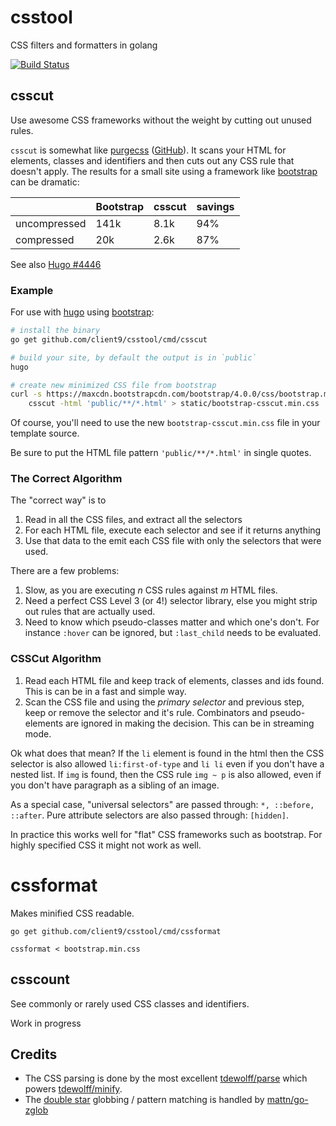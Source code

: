 # csstool
CSS filters and formatters in golang

[![Build Status](https://travis-ci.org/client9/csstool.svg?branch=master)](https://travis-ci.org/client9/csstool)

## csscut 

Use awesome CSS frameworks without the weight by cutting out unused rules.

`csscut` is somewhat like [purgecss](https://www.purgecss.com) ([GitHub](https://github.com/FullHuman/purgecss)). It scans your HTML for elements, classes and identifiers and then cuts out any CSS rule that doesn't apply. The results for a small site using a framework like [bootstrap](https://getbootstrap.com) can be dramatic:

|                | Bootstrap | csscut   | savings |
|----------------|-----------|----------|---------|
| uncompressed   |   141k    |   8.1k   |   94%   |
| compressed     |    20k    |   2.6k   |   87%   |


See also [Hugo #4446](https://github.com/gohugoio/hugo/issues/4446#issuecomment-370070252)

### Example

For use with [hugo](https://gohugo.io) using [bootstrap](https://getbootstrap.com):

```bash
# install the binary
go get github.com/client9/csstool/cmd/csscut

# build your site, by default the output is in `public`
hugo

# create new minimized CSS file from bootstrap
curl -s https://maxcdn.bootstrapcdn.com/bootstrap/4.0.0/css/bootstrap.min.css | \
    csscut -html 'public/**/*.html' > static/bootstrap-csscut.min.css
```

Of course, you'll need to use the new `bootstrap-csscut.min.css` file in your template source.

Be sure to put the HTML file pattern `'public/**/*.html'` in single quotes.

### The Correct Algorithm

The "correct way" is to 

1. Read in all the CSS files, and extract all the selectors
2. For each HTML file, execute each selector and see if it returns anything
3. Use that data to the emit each CSS file with only the selectors that were used.

There are a few problems:

1. Slow, as you are executing _n_ CSS rules against _m_ HTML files.
2. Need a perfect CSS Level 3 (or 4!) selector library, else you might strip out rules that are actually used.  
3. Need to know which pseudo-classes matter and which one's don't.  For instance `:hover` can be ignored, but `:last_child` needs to be evaluated.

### CSSCut Algorithm

1. Read each HTML file and keep track of elements, classes and ids found.  This is can be in a fast and simple way.
2. Scan the CSS file and using the _primary selector_ and previous step, keep or remove the selector and it's rule.   Combinators and pseudo-elements are ignored in making the decision. This can be in streaming mode.

Ok what does that mean?  If the `li` element is found in the html then the CSS selector is also allowed `li:first-of-type` and `li li` even if you don't have a nested list.  If `img` is found, then the CSS rule `img ~ p` is also allowed, even if you don't have paragraph as a sibling of an image.

As a special case, "universal selectors" are passed through: `*, ::before, ::after`. Pure attribute selectors are also passed through: `[hidden]`.

In practice this works well for "flat" CSS frameworks such as bootstrap.  For highly specified CSS it might not work as well. 

# cssformat 

Makes minified CSS readable.

```
go get github.com/client9/csstool/cmd/cssformat

cssformat < bootstrap.min.css
```

## csscount

See commonly or rarely used CSS classes and identifiers.

Work in progress

## Credits

* The CSS parsing is done by the most excellent [tdewolff/parse](https://github.com/tdewolff/parse) which powers [tdewolff/minify](https://github.com/tdewolff/minify).
* The [double star](https://www.client9.com/golang-globs-and-the--double-star-glob-operator/) globbing / pattern matching is handled by [mattn/go-zglob](https://github.com/mattn/go-zglob)


